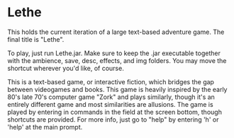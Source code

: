 # Lethe
This holds the current iteration of a large text-based adventure game.
The final title is "Lethe".

To play, just run Lethe.jar. Make sure to keep the .jar executable 
together with the ambience, save, desc, effects, and img folders. You may
move the shortcut wherever you'd like, of course.

This is a text-based game, or interactive fiction, which bridges the
gap between videogames and books. This game is heavily inspired by
the early 80's late 70's computer game "Zork" and plays similarly,
though it's an entirely different game and most similarities are
allusions. The game is played by entering in commands in the field at
the screen bottom, though shortcuts are provided. For more info, 
just go to "help" by entering 'h' or 'help' at the main prompt.


